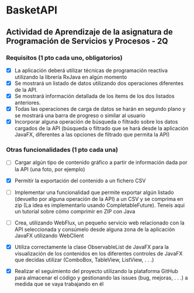 # BasketAPI
## Actividad de Aprendizaje de la asignatura de Programación de Servicios y Procesos - 2Q

### Requisitos (1 pto cada uno, obligatorios)
- [x] La aplicación deberá utilizar técnicas de programación reactiva utilizando la librería RxJava en algún momento
- [x] Se mostrará un listado de datos utilizando dos operaciones diferentes de la API.
- [x] Se mostrará información detallada de los items de los dos listados anteriores. 
- [x] Todas las operaciones de carga de datos se harán en segundo plano y se mostrará una barra de progreso o similar al usuario
- [x] Incorporar alguna operación de búsqueda o filtrado sobre los datos cargados de la API (búsqueda o filtrado que se hará desde la aplicación JavaFX, diferentes a las opciones de filtrado que permita la API)

### Otras funcionalidades (1 pto cada una)

- [ ] Cargar algún tipo de contenido gráfico a partir de información dada por la API (una foto, por ejemplo)
- [x] Permitir la exportación del contenido a un fichero CSV
- [ ] Implementar una funcionalidad que permite exportar algún listado (devuelto por alguna operación de la API) a un CSV y se comprima en zip (La idea es implementarlo usando CompletableFuture). Teneis aqui un tutorial sobre cómo comprimir en ZIP con Java
- [ ] Crea, utilizando WebFlux, un pequeño servicio web relacionado con la API seleccionada y consúmelo desde alguna zona de la aplicación JavaFX utilizando WebClient
- [X] Utiliza correctamente la clase ObservableList de JavaFX para la visualización de los contenidos en los diferentes controles de JavaFX que decidas utilizar (ComboBox, TableView, ListView, . . .)
- [X] Realizar el seguimiento del proyecto utilizando la plataforma GitHub para almacenar el código y gestionando las issues (bug, mejoras, . . .) a medida que se vaya trabajando en él


